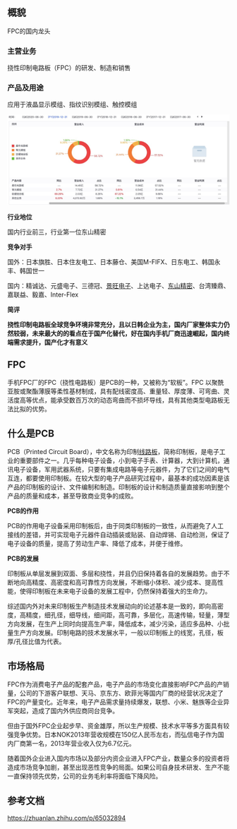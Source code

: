 ## 概貌

FPC的国内龙头

### 主营业务

挠性印制电路板（FPC）的研发、制造和销售

### 产品及用途

应用于液晶显示模组、指纹识别模组、触控模组

![image-20201127144752680](../房地产/REITs/images/image-20201127144752680.png)

**行业地位**

国内行业前三，行业第一位东山精密

**竞争对手**

国外：日本旗胜、日本住友电工、日本藤仓、美国M-FIFX、日东电工、韩国永丰、韩国世一

国内：精诚达、元盛电子、三德冠、[景旺电子](https://xueqiu.com/S/SH603228?from=status_stock_match)、上达电子、[东山精密](https://xueqiu.com/S/SZ002384?from=status_stock_match)、台湾臻鼎、嘉联益、毅嘉、Inter-Flex

**简评**

**挠性印制电路板全球竞争环境非常充分，且以日韩企业为主，国内厂家整体实力仍然较弱，未来最大的的看点在于国产化替代，好在国内手机厂商迅速崛起，国内终端需求提升，国产化才有意义**

## FPC

手机FPC厂的FPC（挠性电路板）是PCB的一种，又被称为“软板”。FPC 以聚酰亚胺或聚酯薄膜等柔性基材制成，具有配线密度高、重量轻、厚度薄、可弯曲、灵活度高等优点，能承受数百万次的动态弯曲而不损坏导线，具有其他类型电路板无法比拟的优势。

## 什么是PCB

PCB（Printed Circuit Board），中文名称为印制[线路板](https://link.zhihu.com/?target=http%3A//www.china-fpc.com/ProductMain.html)，简称印制板，是电子工业的重要部件之一。几乎每种电子设备，小到电子手表、计算器，大到计算机，通讯电子设备，军用武器系统，只要有集成电路等电子元器件，为了它们之间的电气互连，都要使用印制板。在较大型的电子产品研究过程中，最基本的成功因素是该产品的印制板的设计、文件编制和制造。印制板的设计和制造质量直接影响到整个产品的质量和成本，甚至导致商业竞争的成败。

**PCB的作用**

PCB的作用电子设备采用印制板后，由于同类印制板的一致性，从而避免了人工接线的差错，并可实现电子元器件自动插装或贴装、自动焊锡、自动检测，保证了电子设备的质量，提高了劳动生产率、降低了成本，并便于维修。

**PCB的发展**

印制板从单层发展到双面、多层和挠性，并且仍旧保持着各自的发展趋势。由于不断地向高精度、高密度和高可靠性方向发展，不断缩小体积、减少成本、提高性能，使得印制板在未来电子设备的发展工程中，仍然保持着强大的生命力。

综述国内外对未来印制板生产制造技术发展动向的论述基本是一致的，即向高密度，高精度，细孔径，细导线，细间距，高可靠，多层化，高速传输，轻量，薄型方向发展，在生产上同时向提高生产率，降低成本，减少污染，适应多品种、小批量生产方向发展。印制电路的技术发展水平，一般以印制板上的线宽，孔径，板厚/孔径比值为代表。

## 市场格局

FPC作为消费电子产品的配套产品，电子产品的市场变化直接影响FPC产品的产销量，公司的下游客户联想、天马、京东方、欧菲光等国内厂商的经营状况决定了FPC的产量变化。近年来，电子产品需求量持续爆发，联想、小米、魅族等企业异军突起，造成了国内外供应商同台竞争。

但由于国外FPC企业起步早、资金雄厚，所以生产规模、技术水平等多方面具有较强竞争优势。日本NOK2013年营收规模在150亿人民币左右，而弘信电子作为国内厂商第一名，2013年营业收入仅为6.7亿元。

随着国外企业进入国内市场以及部分内资企业进入FPC产业，数量众多的投资者将造成市场竞争加剧，甚至出现恶性竞争的局面。如果公司自身技术研发、生产不能一直保持领先优势，公司的业务毛利率将面临下降风险。

## 参考文档

https://zhuanlan.zhihu.com/p/65032894